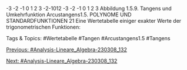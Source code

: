 -3 -2 -1 0 1 2 3
-2-1012
-3 -2 -1 0 1 2 3
Abbildung 1.5.9. Tangens und Umkehrfunktion Arcustangens1.5. POLYNOME UND STANDARDFUNKTIONEN 21
Eine Wertetabelle einiger exakter Werte der trigonometrischen Funktionen:

   Tags & Topics:
   #Wertetabelle
   #Tangen
   #Arcustangens1.5
   #Tangens

[Previous: #Analysis-Lineare_Algebra-230308_132](Analysis-Lineare_Algebra-230308_132.md)

[Next: #Analysis-Lineare_Algebra-230308_132](Analysis-Lineare_Algebra-230308_132.md)